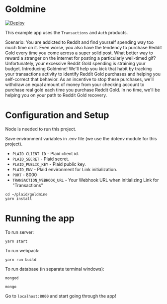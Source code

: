 # Goldmine

[![Deploy](https://www.herokucdn.com/deploy/button.svg)](https://heroku.com/deploy?template=https://github.com/austinbgibbons/goldmine_leak_public_disclosure.git)

This example app uses the `Transactions` and `Auth` products. 

Scenario: You are addicted to Reddit and find yourself spending way too much time on it. Even worse, you also have the tendency to purchase Reddit Gold every time you come across a super solid post. What better way to reward a stranger on the internet for posting a particularly well-timed gif? Unfortunately, your excessive Reddit Gold spending is straining your budget. Introducing Goldmine! We'll help you kick that habit by tracking your transactions activity to identify Reddit Gold purchases and helping you self-correct that behavior. As an incentive to stop these purchases, we'll withdraw an equal amount of money from your checking account to purchase real gold each time you purchase Reddit Gold. In no time, we'll be helping you on your path to Reddit Gold recovery. 


# Configuration and Setup
Node is needed to run this project.

Save environment variables in .env file (we use the dotenv module for this project).
- `PLAID_CLIENT_ID` - Plaid client id.
- `PLAID_SECRET` - Plaid secret.
- `PLAID_PUBLIC_KEY` - Plaid public key.
- `PLAID_ENV` - Plaid environment for Link initialization.
- `PORT` - 8000
- `TRANSACTION_WEBHOOK_URL` - Your Webhook URL when initializing Link for "Transactions"

```
cd ~/plaid/goldmine
yarn install
```

# Running the app

To run server:
```
yarn start
```

To run webpack:
```
yarn run build
```

To run database (in separate terminal windows): 
```
mongod
```
```
mongo
```

Go to `localhost:8000` and start going through the app!

